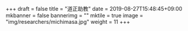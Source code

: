 +++
draft = false
title = "道正助教"
date = 2019-08-27T15:48:45+09:00
mkbanner = false
bannerimg = ""
mktile = true
image = "img/researchers/michimasa.jpg"
weight = 11
+++



